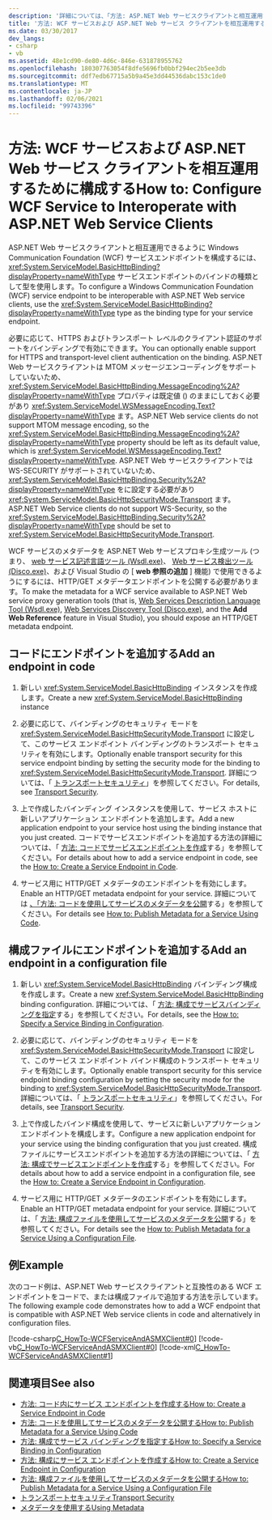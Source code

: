 ```yaml
---
description: '詳細については、「方法: ASP.NET Web サービスクライアントと相互運用するように WCF サービスを構成する」を参照してください。'
title: '方法: WCF サービスおよび ASP.NET Web サービス クライアントを相互運用するために構成する'
ms.date: 03/30/2017
dev_langs:
- csharp
- vb
ms.assetid: 48e1cd90-de80-4d6c-846e-631878955762
ms.openlocfilehash: 180307763054f8dfe5696fb0bbf294ec2b5ee3db
ms.sourcegitcommit: ddf7edb67715a5b9a45e3dd44536dabc153c1de0
ms.translationtype: MT
ms.contentlocale: ja-JP
ms.lasthandoff: 02/06/2021
ms.locfileid: "99743396"
---
```

# <a name="how-to-configure-wcf-service-to-interoperate-with-aspnet-web-service-clients"></a><span data-ttu-id="6595c-103">方法: WCF サービスおよび ASP.NET Web サービス クライアントを相互運用するために構成する</span><span class="sxs-lookup"><span data-stu-id="6595c-103">How to: Configure WCF Service to Interoperate with ASP.NET Web Service Clients</span></span>

<span data-ttu-id="6595c-104">ASP.NET Web サービスクライアントと相互運用できるように Windows Communication Foundation (WCF) サービスエンドポイントを構成するには、 <xref:System.ServiceModel.BasicHttpBinding?displayProperty=nameWithType> サービスエンドポイントのバインドの種類として型を使用します。</span><span class="sxs-lookup"><span data-stu-id="6595c-104">To configure a Windows Communication Foundation (WCF) service endpoint to be interoperable with ASP.NET Web service clients, use the <xref:System.ServiceModel.BasicHttpBinding?displayProperty=nameWithType> type as the binding type for your service endpoint.</span></span>  
  
 <span data-ttu-id="6595c-105">必要に応じて、HTTPS およびトランスポート レベルのクライアント認証のサポートをバインディングで有効にできます。</span><span class="sxs-lookup"><span data-stu-id="6595c-105">You can optionally enable support for HTTPS and transport-level client authentication on the binding.</span></span> <span data-ttu-id="6595c-106">ASP.NET Web サービスクライアントは MTOM メッセージエンコーディングをサポートしていないため、 <xref:System.ServiceModel.BasicHttpBinding.MessageEncoding%2A?displayProperty=nameWithType> プロパティは既定値 () のままにしておく必要があり <xref:System.ServiceModel.WSMessageEncoding.Text?displayProperty=nameWithType> ます。</span><span class="sxs-lookup"><span data-stu-id="6595c-106">ASP.NET Web service clients do not support MTOM message encoding, so the <xref:System.ServiceModel.BasicHttpBinding.MessageEncoding%2A?displayProperty=nameWithType> property should be left as its default value, which is <xref:System.ServiceModel.WSMessageEncoding.Text?displayProperty=nameWithType>.</span></span> <span data-ttu-id="6595c-107">ASP.NET Web サービスクライアントでは WS-SECURITY がサポートされていないため、 <xref:System.ServiceModel.BasicHttpBinding.Security%2A?displayProperty=nameWithType> をに設定する必要があり <xref:System.ServiceModel.BasicHttpSecurityMode.Transport> ます。</span><span class="sxs-lookup"><span data-stu-id="6595c-107">ASP.NET Web Service clients do not support WS-Security, so the <xref:System.ServiceModel.BasicHttpBinding.Security%2A?displayProperty=nameWithType> should be set to <xref:System.ServiceModel.BasicHttpSecurityMode.Transport>.</span></span>  
  
 <span data-ttu-id="6595c-108">WCF サービスのメタデータを ASP.NET Web サービスプロキシ生成ツール (つまり、 [web サービス記述言語ツール (Wsdl.exe)](/previous-versions/dotnet/netframework-4.0/7h3ystb6(v=vs.100))、 [Web サービス検出ツール (Disco.exe)](/previous-versions/dotnet/netframework-4.0/cy2a3ybs(v=vs.100))、および Visual Studio の [ **web 参照の追加** ] 機能) で使用できるようにするには、HTTP/GET メタデータエンドポイントを公開する必要があります。</span><span class="sxs-lookup"><span data-stu-id="6595c-108">To make the metadata for a WCF service available to ASP.NET Web service proxy generation tools (that is, [Web Services Description Language Tool (Wsdl.exe)](/previous-versions/dotnet/netframework-4.0/7h3ystb6(v=vs.100)), [Web Services Discovery Tool (Disco.exe)](/previous-versions/dotnet/netframework-4.0/cy2a3ybs(v=vs.100)), and the **Add Web Reference** feature in Visual Studio), you should expose an HTTP/GET metadata endpoint.</span></span>  
  
## <a name="add-an-endpoint-in-code"></a><span data-ttu-id="6595c-109">コードにエンドポイントを追加する</span><span class="sxs-lookup"><span data-stu-id="6595c-109">Add an endpoint in code</span></span>  
  
1. <span data-ttu-id="6595c-110">新しい <xref:System.ServiceModel.BasicHttpBinding> インスタンスを作成します。</span><span class="sxs-lookup"><span data-stu-id="6595c-110">Create a new <xref:System.ServiceModel.BasicHttpBinding> instance</span></span>  
  
2. <span data-ttu-id="6595c-111">必要に応じて、バインディングのセキュリティ モードを <xref:System.ServiceModel.BasicHttpSecurityMode.Transport> に設定して、このサービス エンドポイント バインディングのトランスポート セキュリティを有効にします。</span><span class="sxs-lookup"><span data-stu-id="6595c-111">Optionally enable transport security for this service endpoint binding by setting the security mode for the binding to <xref:System.ServiceModel.BasicHttpSecurityMode.Transport>.</span></span> <span data-ttu-id="6595c-112">詳細については、「 [トランスポートセキュリティ](transport-security.md)」を参照してください。</span><span class="sxs-lookup"><span data-stu-id="6595c-112">For details, see [Transport Security](transport-security.md).</span></span>  
  
3. <span data-ttu-id="6595c-113">上で作成したバインディング インスタンスを使用して、サービス ホストに新しいアプリケーション エンドポイントを追加します。</span><span class="sxs-lookup"><span data-stu-id="6595c-113">Add a new application endpoint to your service host using the binding instance that you just created.</span></span> <span data-ttu-id="6595c-114">コードでサービスエンドポイントを追加する方法の詳細については、「 [方法: コードでサービスエンドポイントを作成](how-to-create-a-service-endpoint-in-code.md)する」を参照してください。</span><span class="sxs-lookup"><span data-stu-id="6595c-114">For details about how to add a service endpoint in code, see the [How to: Create a Service Endpoint in Code](how-to-create-a-service-endpoint-in-code.md).</span></span>  
  
4. <span data-ttu-id="6595c-115">サービス用に HTTP/GET メタデータのエンドポイントを有効にします。</span><span class="sxs-lookup"><span data-stu-id="6595c-115">Enable an HTTP/GET metadata endpoint for your service.</span></span> <span data-ttu-id="6595c-116">詳細については [、「方法: コードを使用してサービスのメタデータを公開](how-to-publish-metadata-for-a-service-using-code.md)する」を参照してください。</span><span class="sxs-lookup"><span data-stu-id="6595c-116">For details see [How to: Publish Metadata for a Service Using Code](how-to-publish-metadata-for-a-service-using-code.md).</span></span>  
  
## <a name="add-an-endpoint-in-a-configuration-file"></a><span data-ttu-id="6595c-117">構成ファイルにエンドポイントを追加する</span><span class="sxs-lookup"><span data-stu-id="6595c-117">Add an endpoint in a configuration file</span></span>  
  
1. <span data-ttu-id="6595c-118">新しい <xref:System.ServiceModel.BasicHttpBinding> バインディング構成を作成します。</span><span class="sxs-lookup"><span data-stu-id="6595c-118">Create a new <xref:System.ServiceModel.BasicHttpBinding> binding configuration.</span></span> <span data-ttu-id="6595c-119">詳細については、「 [方法: 構成でサービスバインディングを指定](../how-to-specify-a-service-binding-in-configuration.md)する」を参照してください。</span><span class="sxs-lookup"><span data-stu-id="6595c-119">For details, see the [How to: Specify a Service Binding in Configuration](../how-to-specify-a-service-binding-in-configuration.md).</span></span>  
  
2. <span data-ttu-id="6595c-120">必要に応じて、バインディングのセキュリティ モードを <xref:System.ServiceModel.BasicHttpSecurityMode.Transport> に設定して、このサービス エンドポイント バインド構成のトランスポート セキュリティを有効にします。</span><span class="sxs-lookup"><span data-stu-id="6595c-120">Optionally enable transport security for this service endpoint binding configuration by setting the security mode for the binding to <xref:System.ServiceModel.BasicHttpSecurityMode.Transport>.</span></span> <span data-ttu-id="6595c-121">詳細については、「 [トランスポートセキュリティ](transport-security.md)」を参照してください。</span><span class="sxs-lookup"><span data-stu-id="6595c-121">For details, see [Transport Security](transport-security.md).</span></span>  
  
3. <span data-ttu-id="6595c-122">上で作成したバインド構成を使用して、サービスに新しいアプリケーション エンドポイントを構成します。</span><span class="sxs-lookup"><span data-stu-id="6595c-122">Configure a new application endpoint for your service using the binding configuration that you just created.</span></span> <span data-ttu-id="6595c-123">構成ファイルにサービスエンドポイントを追加する方法の詳細については、「 [方法: 構成でサービスエンドポイントを作成](how-to-create-a-service-endpoint-in-configuration.md)する」を参照してください。</span><span class="sxs-lookup"><span data-stu-id="6595c-123">For details about how to add a service endpoint in a configuration file, see the [How to: Create a Service Endpoint in Configuration](how-to-create-a-service-endpoint-in-configuration.md).</span></span>  
  
4. <span data-ttu-id="6595c-124">サービス用に HTTP/GET メタデータのエンドポイントを有効にします。</span><span class="sxs-lookup"><span data-stu-id="6595c-124">Enable an HTTP/GET metadata endpoint for your service.</span></span> <span data-ttu-id="6595c-125">詳細については、「 [方法: 構成ファイルを使用してサービスのメタデータを公開](how-to-publish-metadata-for-a-service-using-a-configuration-file.md)する」を参照してください。</span><span class="sxs-lookup"><span data-stu-id="6595c-125">For details see the [How to: Publish Metadata for a Service Using a Configuration File](how-to-publish-metadata-for-a-service-using-a-configuration-file.md).</span></span>  
  
## <a name="example"></a><span data-ttu-id="6595c-126">例</span><span class="sxs-lookup"><span data-stu-id="6595c-126">Example</span></span>  

 <span data-ttu-id="6595c-127">次のコード例は、ASP.NET Web サービスクライアントと互換性のある WCF エンドポイントをコードで、または構成ファイルで追加する方法を示しています。</span><span class="sxs-lookup"><span data-stu-id="6595c-127">The following example code demonstrates how to add a WCF endpoint that is compatible with ASP.NET Web service clients in code and alternatively in configuration files.</span></span>  
  
 [!code-csharp[C_HowTo-WCFServiceAndASMXClient#0](../../../../samples/snippets/csharp/VS_Snippets_CFX/c_howto-wcfserviceandasmxclient/cs/program.cs#0)]
 [!code-vb[C_HowTo-WCFServiceAndASMXClient#0](../../../../samples/snippets/visualbasic/VS_Snippets_CFX/c_howto-wcfserviceandasmxclient/vb/program.vb#0)]
 [!code-xml[C_HowTo-WCFServiceAndASMXClient#1](../../../../samples/snippets/csharp/VS_Snippets_CFX/c_howto-wcfserviceandasmxclient/common/app.config#1)]
  
## <a name="see-also"></a><span data-ttu-id="6595c-128">関連項目</span><span class="sxs-lookup"><span data-stu-id="6595c-128">See also</span></span>

- [<span data-ttu-id="6595c-129">方法: コード内にサービス エンドポイントを作成する</span><span class="sxs-lookup"><span data-stu-id="6595c-129">How to: Create a Service Endpoint in Code</span></span>](how-to-create-a-service-endpoint-in-code.md)
- [<span data-ttu-id="6595c-130">方法: コードを使用してサービスのメタデータを公開する</span><span class="sxs-lookup"><span data-stu-id="6595c-130">How to: Publish Metadata for a Service Using Code</span></span>](how-to-publish-metadata-for-a-service-using-code.md)
- [<span data-ttu-id="6595c-131">方法: 構成でサービス バインディングを指定する</span><span class="sxs-lookup"><span data-stu-id="6595c-131">How to: Specify a Service Binding in Configuration</span></span>](../how-to-specify-a-service-binding-in-configuration.md)
- [<span data-ttu-id="6595c-132">方法: 構成にサービス エンドポイントを作成する</span><span class="sxs-lookup"><span data-stu-id="6595c-132">How to: Create a Service Endpoint in Configuration</span></span>](how-to-create-a-service-endpoint-in-configuration.md)
- [<span data-ttu-id="6595c-133">方法: 構成ファイルを使用してサービスのメタデータを公開する</span><span class="sxs-lookup"><span data-stu-id="6595c-133">How to: Publish Metadata for a Service Using a Configuration File</span></span>](how-to-publish-metadata-for-a-service-using-a-configuration-file.md)
- [<span data-ttu-id="6595c-134">トランスポートセキュリティ</span><span class="sxs-lookup"><span data-stu-id="6595c-134">Transport Security</span></span>](transport-security.md)
- [<span data-ttu-id="6595c-135">メタデータを使用する</span><span class="sxs-lookup"><span data-stu-id="6595c-135">Using Metadata</span></span>](using-metadata.md)
